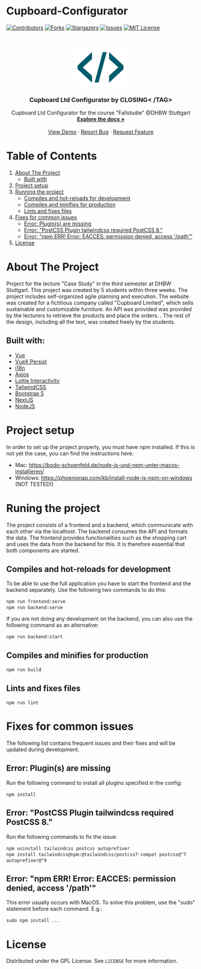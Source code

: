 # Cupboard-Configurator

[![Contributors][contributors-shield]][contributors-url]
[![Forks][forks-shield]][forks-url]
[![Stargazers][stars-shield]][stars-url]
[![Issues][issues-shield]][issues-url]
[![MIT License][license-shield]][license-url]

<br />
<p align="center">
  <a href="https://github.com/BassJonathan/cupboard-configurator">
    <img src="https://github.com/BassJonathan/Cupboard-Configurator/blob/master/Documentation/Logo_icon.png" alt="Logo" width="140">
  </a>

  <h3 align="center">Cupboard Ltd Configurator by CLOSING< /TAG></h3>

  <p align="center">
    Cupboard Ltd Configurator for the course "Fallstudie" @DHBW Stuttgart
    <br />
    <a href="https://github.com/BassJonathan/cupboard-configurator"><strong>Explore the docs »</strong></a>
    <br />
    <br />
    <a href="https://github.com/BassJonathan/cupboard-configurator">View Demo</a> <!--Link für Demo einfügen-->
    ·
    <a href="https://github.com/BassJonathan/cupboard-configurator/issues">Report Bug</a>
    ·
    <a href="https://github.com/BassJonathan/cupboard-configurator/issues">Request Feature</a>
  </p>
</p>

<!-- TABLE OF CONTENTS -->

# Table of Contents
<ol>
  <li>
    <a href="#about-the-project">About The Project</a>
    <ul>
      <li><a href="#built-with">Built with</a></li>
    </ul>
  </li>
  <li><a href="#project-setup">Project setup</a></li>
  <li>
    <a href="#running-the-project">Running the project</a>
    <ul>
      <li><a href="#compiles-and-hot-reloads-for-development">Compiles and hot-reloads for development</a></li>
      <li><a href="#compiles-and-minifies-for-production">Compiles and minifies for production</a></li>
      <li><a href="#lints-and-fixes-files">Lints and fixes files</a></li>
    </ul>
  </li>
  <li>
    <a href="#fixes-for-common-issues">Fixes for common issues</a>
    <ul>
      <li><a href="#error:-plugin(s)-are-missing">Error: Plugin(s) are missing</a></li>
      <li><a href="#error:-'postCSS-plugin-tailwindcss-required-postcss-8.'">Error: "PostCSS Plugin tailwindcss required PostCSS 8."</a></li>
      <li><a href="#error:-'npm-err!-error:-eacces:-permission-denied,-access-'/path''">Error: "npm ERR! Error: EACCES: permission denied, access '/path'"</a></li>
    </ul>
  </li>
  <li><a href="#license">License</a></li>

</ol>



<!-- ABOUT THE PROJECT -->
# About The Project
Project for the lecture "Case Study" in the third semester at DHBW Stuttgart. This project was created by 5 students within three weeks. The project includes self-organized agile planning and execution. The website was created for a fictitious company called "Cupboard Limited", which sells sustainable and customizable furniture. An API was provided was provided by the lecturers to retrieve the products and place the orders. . The rest of the design, including all the text, was created freely by the students.


## Built with:

* [Vue](https://www.vuejs.com)
* [VueX Persist](https://github.com/championswimmer/vuex-persist)
* [i18n](https://kazupon.github.io/vue-i18n/)
* [Axios](https://vuejs.org/v2/cookbook/using-axios-to-consume-apis.html)
* [Lottie Interactivity](https://lottiefiles.com/interactivity)
* [TailwindCSS](https://tailwindcss.com/)
* [Bootstrap 5](https://getbootstrap.com/docs/5.0/getting-started/introduction/)
* [NextJS](https://nextjs.org/)
* [NodeJS](https://nodejs.org/en/)

# Project setup
In order to set up the project properly, you must have npm installed.
If this is not yet the case, you can find the instructions here: 
- Mac: https://bodo-schoenfeld.de/node-js-und-npm-unter-macos-installieren/
- Windows: https://phoenixnap.com/kb/install-node-js-npm-on-windows (NOT TESTED!)

# Runing the project
The project consists of a frontend and a backend, which communicate with each other via the localhost. The backend consumes the API and formats the data. The frontend provides functionalities such as the shopping cart and uses the data from the backend for this. It is therefore essential that both components are started.
## Compiles and hot-reloads for development
To be able to use the full application you have to start the frontend and the backend separately. Use the following two commands to do this:
```
npm run frontend:serve
npm run backend:serve
```
If you are not doing any development on the backend, you can also use the following command as an alternative:
```
npm run backend:start
```

## Compiles and minifies for production
```
npm run build
```

## Lints and fixes files
```
npm run lint
```

# Fixes for common issues
The following list contains frequent issues and their fixes and will be updated during development.
## Error: Plugin(s) are missing
Run the following command to install all plugins specified in the config:
```
npm install
```

## Error: "PostCSS Plugin tailwindcss required PostCSS 8."
Run the following commands to fix the issue:
```
npm uninstall tailwindcss postcss autoprefixer
npm install tailwindcss@npm:@tailwindcss/postcss7-compat postcss@^7 autoprefixer@^9
```

## Error: "npm ERR! Error: EACCES: permission denied, access '/path'"
This error usually occurs with MacOS. To solve this problem, use the "sudo" statement before each command.
E.g.:
```
sudo npm install ...
```

<!-- LICENSE -->

# License

Distributed under the GPL License. See `LICENSE` for more information.

<!-- MARKDOWN LINKS & IMAGES -->
[contributors-shield]: https://img.shields.io/github/contributors/BassJonathan/cupboard-configurator.svg?style=for-the-badge
[contributors-url]: https://github.com/BassJonathan/cupboard-configurator/graphs/contributors
[forks-shield]: https://img.shields.io/github/forks/BassJonathan/cupboard-configurator.svg?style=for-the-badge
[forks-url]: https://github.com/BassJonathan/cupboard-configurator/network/members
[stars-shield]: https://img.shields.io/github/stars/BassJonathan/cupboard-configurator.svg?style=for-the-badge
[stars-url]: https://github.com/BassJonathan/cupboard-configurator/stargazers
[issues-shield]: https://img.shields.io/github/issues/BassJonathan/cupboard-configurator.svg?style=for-the-badge
[issues-url]: https://github.com/BassJonathan/cupboard-configurator/issues
[license-shield]: https://img.shields.io/github/license/BassJonathan/cupboard-configurator.svg?style=for-the-badge
[license-url]: https://github.com/BassJonathan/cupboard-configurator/blob/master/LICENSE
[linkedin-shield]: https://img.shields.io/badge/-LinkedIn-black.svg?style=for-the-badge&logo=linkedin&colorB=555
[linkedin-url]: https://linkedin.com/in/github_username
